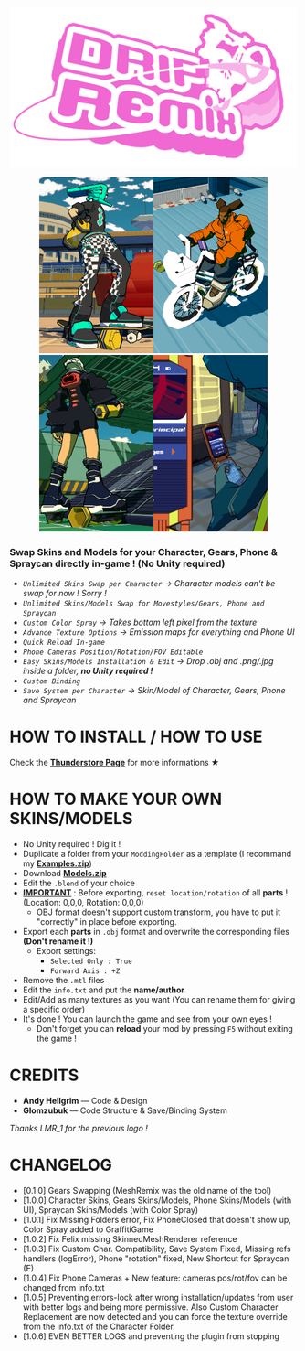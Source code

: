 <p align="center"><img src="RESOURCES/img/icon.png"></p>

<p align="center"><img src="RESOURCES/img/DripRemix0.gif" width="200"><img src="RESOURCES/img/DripRemix1.gif" width="200"><img src="RESOURCES/img/DripRemix2.gif" width="200"><img src="RESOURCES/img/DripRemix3.gif" width="200"></p>

### Swap Skins and Models for your Character, Gears, Phone & Spraycan directly in-game ! (No Unity required)

- *`Unlimited Skins Swap per Character` → Character models can't be swap for now ! Sorry !*
- *`Unlimited Skins/Models Swap for Movestyles/Gears, Phone and Spraycan`*
- *`Custom Color Spray` → Takes bottom left pixel from the texture*
- *`Advance Texture Options` → Emission maps for everything and Phone UI*
- *`Quick Reload In-game`*
- *`Phone Cameras Position/Rotation/FOV Editable`*
- *`Easy Skins/Models Installation & Edit` → Drop .obj and .png/.jpg inside a folder, **no Unity required !***
- *`Custom Binding`*
- *`Save System per Character` → Skin/Model of Character, Gears, Phone and Spraycan*

# HOW TO INSTALL / HOW TO USE

Check the [**Thunderstore Page**](https://lethal-league-blaze.thunderstore.io/c/bomb-rush-cyberfunk/p/AndyLobjois/DripRemix/) for more informations ★

# HOW TO MAKE YOUR OWN SKINS/MODELS

- No Unity required ! Dig it !
- Duplicate a folder from your `ModdingFolder` as a template (I recommand my [**Examples.zip**](https://github.com/AndyLobjois/BRC-DripRemix/blob/main/RESOURCES/Examples.zip))
- Download [**Models.zip**](https://github.com/AndyLobjois/BRC-DripRemix/blob/main/RESOURCES/Models.zip)
- Edit the `.blend` of your choice
- <ins>**IMPORTANT**</ins> : Before exporting, `reset location/rotation` of all **parts** ! (Location: 0,0,0, Rotation: 0,0,0)
  - OBJ format doesn't support custom transform, you have to put it "correctly" in place before exporting.
- Export each **parts** in `.obj` format and overwrite the corresponding files **(Don't rename it !)**
   - Export settings:
      - `Selected Only : True`
      - `Forward Axis : +Z`
- Remove the `.mtl` files
- Edit the `info.txt` and put the **name/author**
- Edit/Add as many textures as you want (You can rename them for giving a specific order)
- It's done ! You can launch the game and see from your own eyes !
   - Don't forget you can **reload** your mod by pressing `F5` without exiting the game !

# CREDITS

- **Andy Hellgrim** — Code & Design
- **Glomzubuk** — Code Structure & Save/Binding System

*Thanks LMR_1 for the previous logo !*

# CHANGELOG
- [0.1.0] Gears Swapping (MeshRemix was the old name of the tool)
- [1.0.0] Character Skins, Gears Skins/Models, Phone Skins/Models (with UI), Spraycan Skins/Models (with Color Spray)
- [1.0.1] Fix Missing Folders error, Fix PhoneClosed that doesn't show up, Color Spray added to GraffitiGame
- [1.0.2] Fix Felix missing SkinnedMeshRenderer reference
- [1.0.3] Fix Custom Char. Compatibility, Save System Fixed, Missing refs handlers (logError), Phone "rotation" fixed, New Shortcut for Spraycan (E)
- [1.0.4] Fix Phone Cameras + New feature: cameras pos/rot/fov can be changed from info.txt
- [1.0.5] Preventing errors-lock after wrong installation/updates from user with better logs and being more permissive. Also Custom Character Replacement are now detected and you can force the texture override from the info.txt of the Character Folder.
- [1.0.6] EVEN BETTER LOGS and preventing the plugin from stopping